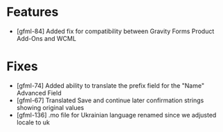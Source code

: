 # Features
* [gfml-84] Added fix for compatibility between Gravity Forms Product Add-Ons and WCML

# Fixes
* [gfml-74] Added ability to translate the prefix field for the "Name" Advanced Field
* [gfml-67] Translated Save and continue later confirmation strings showing original values
* [gfml-136] .mo file for Ukrainian language renamed since we adjusted locale to uk